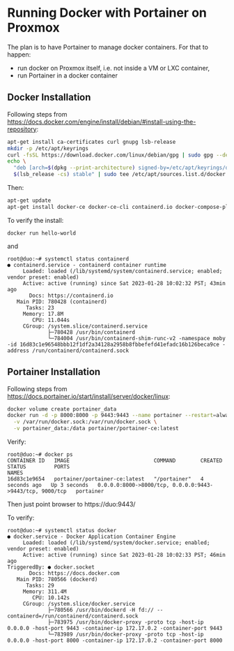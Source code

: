 # Running Docker with Portainer on Proxmox

The plan is to have Portainer to manage docker containers.  For that to happen:

* run docker on Proxmox itself, i.e. not inside a VM or LXC container,
* run Portainer in a docker container

## Docker Installation

Following steps from
https://docs.docker.com/engine/install/debian/#install-using-the-repository:

```sh
apt-get install ca-certificates curl gnupg lsb-release
mkdir -p /etc/apt/keyrings
curl -fsSL https://download.docker.com/linux/debian/gpg | sudo gpg --dearmor -o /etc/apt/keyrings/docker.gpg
echo \
  "deb [arch=$(dpkg --print-architecture) signed-by=/etc/apt/keyrings/docker.gpg] https://download.docker.com/linux/debian \
  $(lsb_release -cs) stable" | sudo tee /etc/apt/sources.list.d/docker.list > /dev/null
```

Then:

```sh
apt-get update
apt-get install docker-ce docker-ce-cli containerd.io docker-compose-plugin
```

To verify the install:
```
docker run hello-world
```
and

```
root@duo:~# systemctl status containerd
● containerd.service - containerd container runtime
     Loaded: loaded (/lib/systemd/system/containerd.service; enabled; vendor preset: enabled)
     Active: active (running) since Sat 2023-01-28 10:02:32 PST; 43min ago
       Docs: https://containerd.io
   Main PID: 780428 (containerd)
      Tasks: 23
     Memory: 17.8M
        CPU: 11.044s
     CGroup: /system.slice/containerd.service
             ├─780428 /usr/bin/containerd
             └─784004 /usr/bin/containerd-shim-runc-v2 -namespace moby -id 16d83c1e96548bbb12f1df2a34128a2958b8fbbefefd41efadc16b126beca9ce -address /run/containerd/containerd.sock
```

## Portainer Installation

Following steps from
https://docs.portainer.io/start/install/server/docker/linux:

```sh
docker volume create portainer_data
docker run -d -p 8000:8000 -p 9443:9443 --name portainer --restart=always \
  -v /var/run/docker.sock:/var/run/docker.sock \
  -v portainer_data:/data portainer/portainer-ce:latest
```

Verify:
```
root@duo:~# docker ps
CONTAINER ID   IMAGE                           COMMAND        CREATED         STATUS         PORTS                                                      NAMES
16d83c1e9654   portainer/portainer-ce:latest   "/portainer"   4 seconds ago   Up 3 seconds   0.0.0.0:8000->8000/tcp, 0.0.0.0:9443->9443/tcp, 9000/tcp   portainer
```

Then just point browser to https://duo:9443/

To verify:
```
root@duo:~# systemctl status docker
● docker.service - Docker Application Container Engine
     Loaded: loaded (/lib/systemd/system/docker.service; enabled; vendor preset: enabled)
     Active: active (running) since Sat 2023-01-28 10:02:33 PST; 46min ago
TriggeredBy: ● docker.socket
       Docs: https://docs.docker.com
   Main PID: 780566 (dockerd)
      Tasks: 29
     Memory: 311.4M
        CPU: 10.142s
     CGroup: /system.slice/docker.service
             ├─780566 /usr/bin/dockerd -H fd:// --containerd=/run/containerd/containerd.sock
             ├─783975 /usr/bin/docker-proxy -proto tcp -host-ip 0.0.0.0 -host-port 9443 -container-ip 172.17.0.2 -container-port 9443
             └─783989 /usr/bin/docker-proxy -proto tcp -host-ip 0.0.0.0 -host-port 8000 -container-ip 172.17.0.2 -container-port 8000
```
